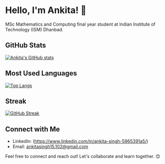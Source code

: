 # Hello, I'm Ankita! 👋

 MSc Mathematics and Computing final year student at Indian Institute of Technology (ISM) Dhanbad. 


  ## GitHub Stats

  [![Ankita's GitHub stats](https://github-readme-stats.vercel.app/api?username=Annkkitaaa)](https://github.com/Annkkitaaa/github-readme-stats)

  ## Most Used Languages

  [![Top Langs](https://github-readme-stats.vercel.app/api/top-langs/?username=Annkkitaaa&layout=compact)](https://github.com/Annkkitaaa/github-readme-stats)

 ## Streak
[![GitHub Streak](https://github-readme-streak-stats.herokuapp.com/?user=Annkkitaaa&theme=theme-name)](https://git.io/streak-stats)

  ## Connect with Me

  - LinkedIn: (https://www.linkedin.com/in/ankita-singh-5965391a5/)
  - Email: ankitasingh15.102@gmail.com

  Feel free to connect and reach out! Let's collaborate and learn together. 😊

  <!--
  **Annkkitaaa/Annkkitaaa** is a ✨ _special_ ✨ repository because its `README.md` (this file) appears on your GitHub profile.

  Here are some ideas to get you started:

  - 🔭 I’m currently working on ...
  - 🌱 I’m currently learning ...
  - 👯 I’m looking to collaborate on ...
  - 🤔 I’m looking for help with ...
  - 💬 Ask me about ...
  - 📫 How to reach me: ...
  - 😄 Pronouns: ...
  - ⚡ Fun fact: ...
  -->

